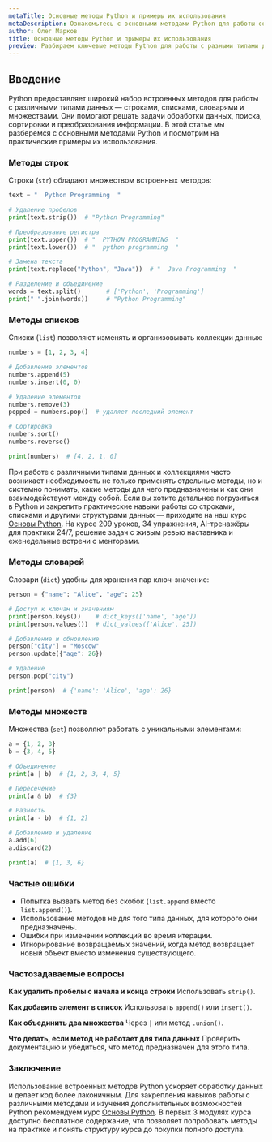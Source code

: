 ```yaml
---
metaTitle: Основные методы Python и примеры их использования
metaDescription: Ознакомьтесь с основными методами Python для работы со строками, списками, словарями и другими объектами, а также с примерами их применения на практике.
author: Олег Марков
title: Основные методы Python и примеры их использования
preview: Разбираем ключевые методы Python для работы с разными типами данных и их практическое применение.
---
```


## Введение

Python предоставляет широкий набор встроенных методов для работы с различными типами данных — строками, списками, словарями и множествами. Они помогают решать задачи обработки данных, поиска, сортировки и преобразования информации.
В этой статье мы разберемся с основными методами Python и посмотрим на практические примеры их использования.

### Методы строк

Строки (`str`) обладают множеством встроенных методов:

```python
text = "  Python Programming  "

# Удаление пробелов
print(text.strip())  # "Python Programming"

# Преобразование регистра
print(text.upper())  # "  PYTHON PROGRAMMING  "
print(text.lower())  # "  python programming  "

# Замена текста
print(text.replace("Python", "Java"))  # "  Java Programming  "

# Разделение и объединение
words = text.split()       # ['Python', 'Programming']
print(" ".join(words))     # "Python Programming"
```

### Методы списков

Списки (`list`) позволяют изменять и организовывать коллекции данных:

```python
numbers = [1, 2, 3, 4]

# Добавление элементов
numbers.append(5)
numbers.insert(0, 0)

# Удаление элементов
numbers.remove(3)
popped = numbers.pop()  # удаляет последний элемент

# Сортировка
numbers.sort()
numbers.reverse()

print(numbers)  # [4, 2, 1, 0]
```

При работе с различными типами данных и коллекциями часто возникает необходимость не только применять отдельные методы, но и системно понимать, какие методы для чего предназначены и как они взаимодействуют между собой. Если вы хотите детальнее погрузиться в Python и закрепить практические навыки работы со строками, списками и другими структурами данных — приходите на наш курс [Основы Python](https://purpleschool.ru/course/python-basics?utm_source=knowledgebase&utm_medium=article&utm_campaign=Osnovnye_metody_Python_i_primery_ih_ispolzovaniya).
На курсе 209 уроков, 34 упражнения, AI-тренажёры для практики 24/7, решение задач с живым ревью наставника и еженедельные встречи с менторами.

### Методы словарей

Словари (`dict`) удобны для хранения пар ключ-значение:

```python
person = {"name": "Alice", "age": 25}

# Доступ к ключам и значениям
print(person.keys())    # dict_keys(['name', 'age'])
print(person.values())  # dict_values(['Alice', 25])

# Добавление и обновление
person["city"] = "Moscow"
person.update({"age": 26})

# Удаление
person.pop("city")

print(person)  # {'name': 'Alice', 'age': 26}
```

### Методы множеств

Множества (`set`) позволяют работать с уникальными элементами:

```python
a = {1, 2, 3}
b = {3, 4, 5}

# Объединение
print(a | b)  # {1, 2, 3, 4, 5}

# Пересечение
print(a & b)  # {3}

# Разность
print(a - b)  # {1, 2}

# Добавление и удаление
a.add(6)
a.discard(2)

print(a)  # {1, 3, 6}
```

### Частые ошибки

* Попытка вызвать метод без скобок (`list.append` вместо `list.append()`).
* Использование методов не для того типа данных, для которого они предназначены.
* Ошибки при изменении коллекций во время итерации.
* Игнорирование возвращаемых значений, когда метод возвращает новый объект вместо изменения существующего.

### Частозадаваемые вопросы

**Как удалить пробелы с начала и конца строки**
Использовать `strip()`.

**Как добавить элемент в список**
Использовать `append()` или `insert()`.

**Как объединить два множества**
Через `|` или метод `.union()`.

**Что делать, если метод не работает для типа данных**
Проверить документацию и убедиться, что метод предназначен для этого типа.

### Заключение

Использование встроенных методов Python ускоряет обработку данных и делает код более лаконичным. Для закрепления навыков работы с различными методами и изучения дополнительных возможностей Python рекомендуем курс [Основы Python](https://purpleschool.ru/course/python-basics?utm_source=knowledgebase&utm_medium=article&utm_campaign=Osnovnye_metody_Python_i_primery_ih_ispolzovaniya).
В первых 3 модулях курса доступно бесплатное содержание, что позволяет попробовать методы на практике и понять структуру курса до покупки полного доступа.
